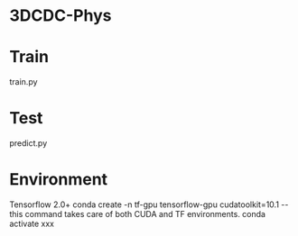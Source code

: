 # 3DCDC-Phys

# Train
train.py

# Test
predict.py

# Environment
Tensorflow 2.0+ conda create -n tf-gpu tensorflow-gpu cudatoolkit=10.1 -- this command takes care of both CUDA and TF environments.
conda activate xxx
